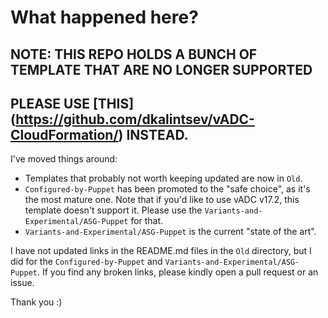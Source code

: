 # What happened here?

## NOTE: THIS REPO HOLDS A BUNCH OF TEMPLATE THAT ARE NO LONGER SUPPORTED
## PLEASE USE [THIS] (https://github.com/dkalintsev/vADC-CloudFormation/) INSTEAD.

I've moved things around:

- Templates that probably not worth keeping updated are now in `Old`.
- `Configured-by-Puppet` has been promoted to the "safe choice", as it's the most mature one. Note that if you'd like to use vADC v17.2, this template doesn't support it. Please use the `Variants-and-Experimental/ASG-Puppet` for that.
- `Variants-and-Experimental/ASG-Puppet` is the current "state of the art".

I have not updated links in the README.md files in the `Old` directory, but I did for the `Configured-by-Puppet` and `Variants-and-Experimental/ASG-Puppet`. If you find any broken links, please kindly open a pull request or an issue.

Thank you :)
